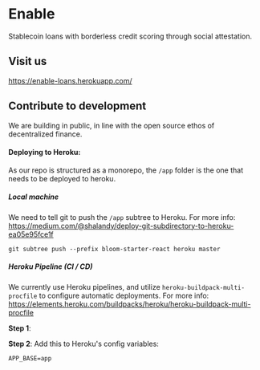 # Enable

Stablecoin loans with borderless credit scoring through social attestation.

## Visit us

https://enable-loans.herokuapp.com/

## Contribute to development

We are building in public, in line with the open source ethos of  decentralized finance.

#### Deploying to Heroku:

As our repo is structured as a monorepo, the `/app` folder is the one that needs to be deployed to heroku.

##### Local machine

We need to tell git to push the  `/app` subtree to Heroku.
For more info: https://medium.com/@shalandy/deploy-git-subdirectory-to-heroku-ea05e95fce1f

```
git subtree push --prefix bloom-starter-react heroku master
```

##### Heroku Pipeline (CI / CD)

We currently use Heroku pipelines, and utilize `heroku-buildpack-multi-procfile` to configure automatic deployments.
For more info: https://elements.heroku.com/buildpacks/heroku/heroku-buildpack-multi-procfile

**Step 1**:

**Step 2**: Add this to Heroku's config variables:
```
APP_BASE=app
```
